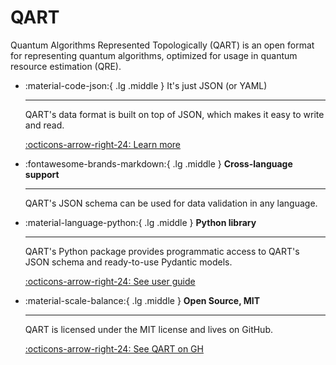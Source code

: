 # QART

Quantum Algorithms Represented Topologically (QART) is an open format for representing
quantum algorithms, optimized for usage in quantum resource estimation (QRE).

<div class="grid cards" markdown>

-   :material-code-json:{ .lg .middle } It's just JSON (or YAML)

    ---

    QART's data format is built on top of JSON, which makes it easy to
    write and read.

    [:octicons-arrow-right-24: Learn more](#)

-   :fontawesome-brands-markdown:{ .lg .middle } __Cross-language support__ 

    ---

    QART's JSON schema can be used for data validation in any language.

-   :material-language-python:{ .lg .middle } __Python library__

    ---
    
    QART's Python package provides programmatic access
    to QART's JSON schema and ready-to-use Pydantic models.

    
    [:octicons-arrow-right-24: See user guide](#)

-   :material-scale-balance:{ .lg .middle } __Open Source, MIT__

    ---

    QART is licensed under the MIT license and lives on GitHub.

    [:octicons-arrow-right-24: See QART on GH](https://github.com/psiq/hqar)

</div>
